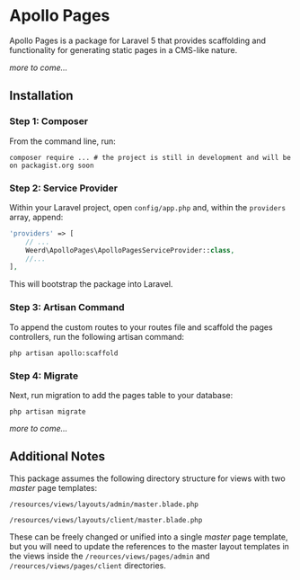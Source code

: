 # Apollo Pages

Apollo Pages is a package for Laravel 5 that provides scaffolding and functionality for generating static pages in a CMS-like nature.

_more to come..._

## Installation

### Step 1: Composer

From the command line, run:

```shell
composer require ... # the project is still in development and will be on packagist.org soon
```

### Step 2: Service Provider

Within your Laravel project, open `config/app.php` and, within the `providers` array, append:

```php
'providers' => [
    // ...
    Weerd\ApolloPages\ApolloPagesServiceProvider::class,
    //...
],
```

This will bootstrap the package into Laravel.

### Step 3: Artisan Command

To append the custom routes to your routes file and scaffold the pages controllers, run the following artisan command:

```shell
php artisan apollo:scaffold
```

### Step 4: Migrate

Next, run migration to add the pages table to your database:

```shell
php artisan migrate
```


_more to come..._



## Additional Notes

This package assumes the following directory structure for views with two _master_ page templates:

```
/resources/views/layouts/admin/master.blade.php

/resources/views/layouts/client/master.blade.php
```

These can be freely changed or unified into a single _master_ page template, but you will need to update the references to the master layout templates in the views inside the `/reources/views/pages/admin` and `/reources/views/pages/client` directories.


